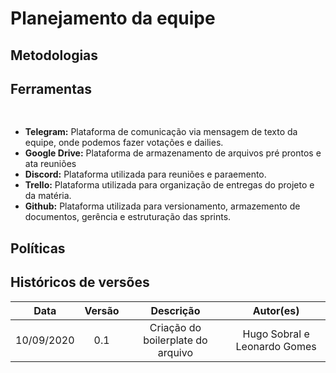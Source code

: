 # Planejamento da equipe

## Metodologias

## Ferramentas

<div class="topIcons icons">
  <i class="fab fa-telegram-plane"></i>
  <i class="fab fa-google-drive"></i>
  <i class="fab fa-discord"></i>
</div>
<div class="bottomIcons icons">
  <i class="fab fa-trello"></i>
  <i class="fab fa-github"></i>
</div>

- **Telegram:** Plataforma de comunicação via mensagem de texto da equipe, onde podemos fazer votações e dailies.
- **Google Drive:** Plataforma de armazenamento de arquivos pré prontos e ata reuniões
- **Discord:** Plataforma utilizada para reuniões e paraemento.
- **Trello:** Plataforma utilizada para organização de entregas do projeto e da matéria.
- **Github:** Plataforma utilizada para versionamento, armazemento de documentos, gerência e estruturação das sprints.

## Políticas

## Históricos de versões

|    Data    | Versão |             Descrição             |          Autor(es)           |
| :--------: | :----: | :-------------------------------: | :--------------------------: |
| 10/09/2020 |  0.1   | Criação do boilerplate do arquivo | Hugo Sobral e Leonardo Gomes |

<style>
  .topIcons {
    display: flex;
    justify-content: space-around;
  }

  .bottomIcons {
    display: flex;
    justify-content: space-evenly;
  }
  .icons {
    font-size: 120px;
    color: #007cb9;
    margin: 15px 0px;
  }
</style>
